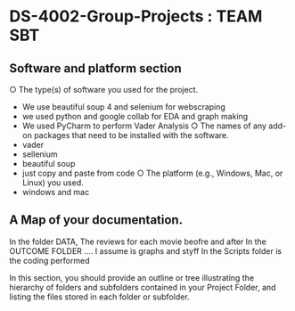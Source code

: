 # DS-4002-Group-Projects : TEAM SBT

## Software and platform section
○	The type(s) of software you used for the project.
- We use beautiful soup 4 and selenium for webscraping
- we used python and google collab for EDA and graph making
- We used PyCharm to perform Vader Analysis
○	The names of any add-on packages that need to be installed with the software.
- vader
- sellenium
- beautiful soup
- just copy and paste from code
○	The platform (e.g., Windows, Mac, or Linux) you used.
- windows and mac

## A Map of your documentation.
In the folder DATA, The reviews for each movie beofre and after
In the OUTCOME FOLDER .... I assume is graphs and styff
In the Scripts folder is the coding performed

In this section, you should provide an outline or tree illustrating the hierarchy of folders and subfolders contained in your Project Folder, and listing the files stored in each folder or subfolder.


